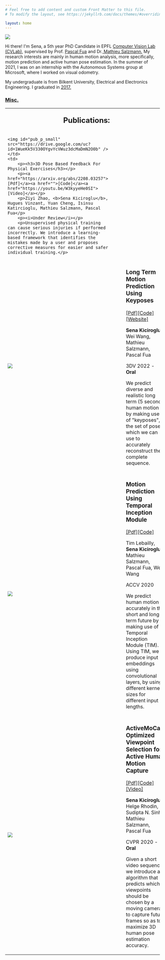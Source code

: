 ```yaml
---
# Feel free to add content and custom Front Matter to this file.
# To modify the layout, see https://jekyllrb.com/docs/themes/#overriding-theme-defaults

layout: home
---
```


<div>
    <div class="split left">
        <div>
        <img id="pp" src="https://drive.google.com/uc?id=1NgnT9U5abIh9mJh61bp6EO0NMsqOIWDP" />
        </div>
    </div>
    <div class="split right">
        <p>Hi there! I'm Sena, a 5th year PhD Candidate in EPFL <a href="http://cvlab.epfl.ch">Computer Vision Lab (CVLab)</a>, supervised by Prof. <a href="https://people.epfl.ch/pascal.fua/bio?lang=en">Pascal Fua</a> and Dr.<a href="https://people.epfl.ch/mathieu.salzmann"> Mathieu Salzmann.</a> My research interests are mainly in human motion analysis, more specifically, motion prediction and active human pose estimation. In the summer of 2021, I was on an internship with the Autonomous Systems group at Microsoft, where I worked on visual odometry.</p>
        <p>My undergraduate is from Bilkent University, Electrical and Electronics Engineering. I graduated in <a class="page-link" href="/bilkent">2017.</a></p>
        <p>
        <div id="bloglink"><h3><a class="page-link" href="/misc">Misc.</a></h3> </div>
        </p>
    </div>
</div>

<table class="invisible_table" >

<tr><th colspan="2">
<h2 class="spanswhole" style="text-align: center; margin-top:20px;">Publications:</h2>
</th></tr>



<tr><td  style="padding-right:50px">


    <img id="pub_p_small" src="https://drive.google.com/uc?id=1WueKk5V330OYgvYcVWuz3dcMaDmN2O0b" />
    </td>
    <td>
        <p><h3>3D Pose Based Feedback For Physical Exercises</h3></p>
        <p><a href="https://arxiv.org/abs/2208.03257">[Pdf]</a><a href="">[Code]</a><a href="https://youtu.be/W3kyyeHe0SI">[Video]</a></p>
        <p>Ziyi Zhao, <b>Sena Kiciroglu</b>, Hugues Vinzant, Yuan Cheng, Isinsu Katircioglu, Mathieu Salzmann, Pascal Fua</p>
        <p><i>Under Review</i></p>
        <p>Unsupervised physical training can cause serious injuries if performed incorrectly. We introduce a learning-based framework that identifies the mistakes made by a user and proposes corrective measures for easier and safer individual training.</p>
</td></tr>

<tr><td  style="padding-right:50px">
    <img id="pub_p_small" src="https://drive.google.com/uc?id=1LiDgvc5CrjQ6tMy5ITu4XlCh8pZSNCKW" />
    </td>
    <td>
        <p><h3>Long Term Motion Prediction Using Keyposes</h3></p>
        <p><a href="https://arxiv.org/pdf/2012.04731.pdf">[Pdf]</a><a href="">[Code]</a><a href="/projects/keyposes">[Website]</a></p>
        <p><b>Sena Kiciroglu</b>, Wei Wang, Mathieu Salzmann, Pascal Fua</p>
        <p>3DV 2022 - <b>Oral</b></p>
        <p>We predict diverse and realistic long term (5 second) human motion by making use of "keyposes", the set of poses which we can use to accurately reconstruct the complete sequence.</p>
</td></tr>

<tr><td style="padding-right:50px">
        <img id="pub_p" src="https://drive.google.com/uc?id=1ShdlFIiXvNlUdZJlc-fbUwQg_3iR29li" />
</td><td>
        <p><h3>Motion Prediction Using Temporal Inception Module</h3></p>
        <p><a href="https://openaccess.thecvf.com/content/ACCV2020/papers/Lebailly_Motion_Prediction_Using_Temporal_Inception_Module_ACCV_2020_paper.pdf">[Pdf]</a><a href="https://github.com/tileb1/motion-prediction-tim">[Code]</a></p>
        <p>Tim Lebailly, <b>Sena Kiciroglu</b>, Mathieu Salzmann, Pascal Fua, Wei Wang</p>
        <p>ACCV 2020 </p>
        <p>We predict human motion accurately in the short and long term future by making use of a Temporal Inception Module (TIM). Using TIM, we produce input embeddings using convolutional layers, by using different kernel sizes for different input lengths.</p>
</td></tr>

<tr><td  style="border-bottom:0px;" >
        <img id="pub_p_small" src="https://drive.google.com/uc?id=14HtAbR546NQ4jK8FbAdpVlrWo8TsuZH2" />
</td><td style="border-bottom:0px;" >
        <p><h3>ActiveMoCap: Optimized Viewpoint Selection for Active Human Motion Capture</h3></p>
        <p><a href="https://openaccess.thecvf.com/content_CVPR_2020/papers/Kiciroglu_ActiveMoCap_Optimized_Viewpoint_Selection_for_Active_Human_Motion_Capture_CVPR_2020_paper.pdf">[Pdf]</a><a href="https://github.com/senakicir/ActiveMoCap">[Code]</a><a href="https://youtu.be/Dqv7ZJQi28o">[Video]</a></p>
        <p><b>Sena Kiciroglu</b>, Helge Rhodin, Sudipta N. Sinha, Mathieu Salzmann, Pascal Fua</p>
        <p>CVPR 2020 - <b>Oral</b></p>
        <p>Given a short video sequence, we introduce an algorithm that predicts which viewpoints should be chosen by a moving camera to capture future frames so as to maximize 3D human pose estimation accuracy.</p>
</td></tr>


</table>



